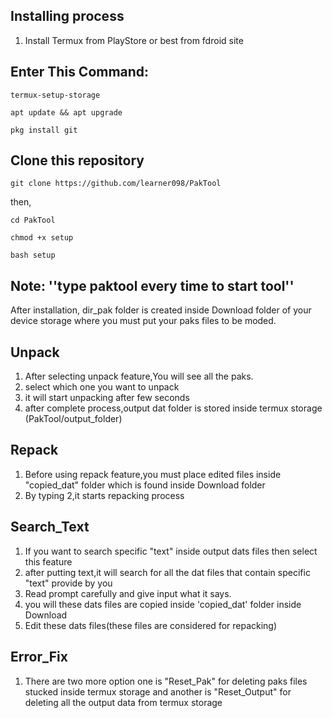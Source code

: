 ## Installing process

1. Install Termux from PlayStore or best from fdroid site

## Enter This Command:
```
termux-setup-storage
```
```
apt update && apt upgrade
```
```
pkg install git
```
## Clone this repository
```
git clone https://github.com/learner098/PakTool
```
then,
```
cd PakTool
```
```
chmod +x setup
```
```
bash setup
```
## Note: ''type paktool every time to start tool''

After installation, dir_pak folder is created inside Download folder of your device storage where you must put your paks files to be moded.

## Unpack
1. After selecting unpack feature,You will see all the paks.
2. select which one you want to unpack 
3. it will start unpacking after few seconds
4. after complete process,output dat folder is stored inside termux storage (PakTool/output_folder)

## Repack 
1. Before using repack feature,you must place edited files inside "copied_dat" folder which is found inside Download folder
2. By typing 2,it starts repacking process

## Search_Text
1. If you want to search specific "text" inside output dats files then select this feature
2. after putting text,it will search for all the dat files that contain specific "text" provide by you
3. Read prompt carefully and give input what it says.
4. you will these dats files are copied inside 'copied_dat' folder inside Download
5. Edit these dats files(these files are considered for repacking)

## Error_Fix
1. There are two more option one is "Reset_Pak" for deleting paks files stucked inside termux storage and another is "Reset_Output" for deleting all the output data from termux storage
